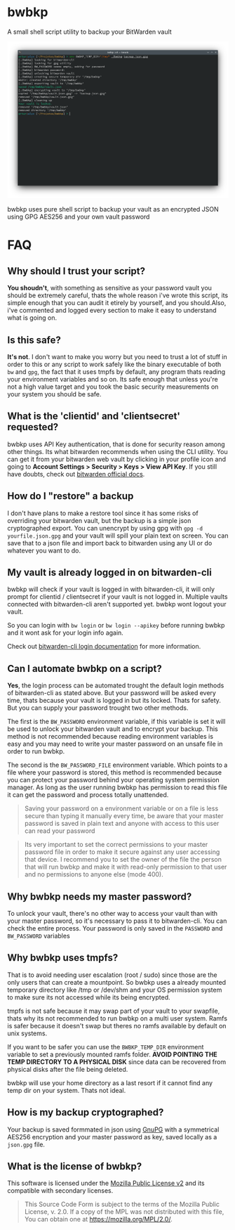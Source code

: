 # bwbkp

A small shell script utility to backup your BitWarden vault

![bwbkp execution](screenshot.png)

bwbkp uses pure shell script to backup your vault as an encrypted JSON using GPG AES256 and your own vault password

# FAQ

## Why should I trust your script?

**You shoudn't**, with something as sensitive as your password vault you should be extremely careful, thats the whole reason i've wrote this script, its simple enough that you can audit it etirely by yourself, and you should.Also, i've commented and logged every section to make it easy to understand what is going on.

## Is this safe?

**It's not**. I don't want to make you worry but you need to trust a lot of stuff in order to this or any script to work safely like the binary executable of both `bw` and `gpg`, the fact that it uses tmpfs by default, any program thats reading your environment variables and so on. Its safe enough that unless you're not a high value target and you took the basic security measurements on your system you should be safe.

## What is the 'clientid' and 'clientsecret' requested?

bwbkp uses API Key authentication, that is done for security reason among other things. Its what bitwarden recommends when using the CLI utility. You can get it from your bitwarden web vault by clicking in your profile icon and going to **Account Settings > Security > Keys > View API Key**. If you still have doubts, check out [bitwarden official docs](https://bitwarden.com/help/cli/#using-an-api-key).

## How do I "restore" a backup

I don't have plans to make a restore tool since it has some risks of overriding your bitwarden vault, but the backup is a simple json cryptographed export. You can unencrypt by using gpg with `gpg -d yourfile.json.gpg` and your vault will spill your plain text on screen. You can save that to a json file and import back to bitwarden using any UI or do whatever you want to do.

## My vault is already logged in on bitwarden-cli

bwbkp will check if your vault is logged in with bitwarden-cli, it will only prompt for clientid / clientsecret if your vault is not logged in. Multiple vaults connected with bitwarden-cli aren't supported yet. bwbkp wont logout your vault.

So you can login with `bw login` or `bw login --apikey` before running bwbkp and it wont ask for your login info again.

Check out [bitwarden-cli login documentation](https://bitwarden.com/help/cli/#log-in) for more information.

## Can I automate bwbkp on a script?

**Yes**, the login process can be automated trought the default login methods of bitwarden-cli as stated above. But your password will be asked every time, thats because your vault is logged in but its locked. Thats for safety. But you can supply your password trought two other methods.

The first is the `BW_PASSWORD` environment variable, if this variable is set it will be used to unlock your bitwarden vault and to encrypt your backup. This method is not recommended because reading environment variables is easy and you may need to write your master password on an unsafe file in order to run bwbkp.

The second is the `BW_PASSWORD_FILE` environment variable. Which points to a file where your password is stored, this method is recommended because you can protect your password behind your operating system permission manager. As long as the user running bwbkp has permission to read this file it can get the password and process totally unattended.

> Saving your password on a environment variable or on a file is less secure than typing it manually every time, be aware that your master password is saved in plain text and anyone with access to this user can read your password

> Its very important to set the correct permissions to your master password file in order to make it secure against any user accessing that device. I recommend you to set the owner of the file the person that will run bwbkp and make it with read-only permission to that user and no permissions to anyone else (mode 400).

## Why bwbkp needs my master password?

To unlock your vault, there's no other way to access your vault than with your master password, so it's necessary to pass it to bitwarden-cli. You can check the entire process. Your password is only saved in the `PASSWORD` and `BW_PASSWORD` variables

## Why bwbkp uses tmpfs?

That is to avoid needing user escalation (root / sudo) since those are the only users that can create a mountpoint. So bwbkp uses a already mounted temporary directory like /tmp or /dev/shm and your OS permission system to make sure its not accessed while its being encrypted.

tmpfs is not safe because it may swap part of your vault to your swapfile, thats why its not recommended to run bwbkp on a multi user system. Ramfs is safer because it doesn't swap but theres no ramfs available by default on unix systems.

If you want to be safer you can use the `BWBKP_TEMP_DIR` environment variable to set a previously mounted ramfs folder. **AVOID POINTING THE TEMP DIRECTORY TO A PHYSICAL DISK** since data can be recovered from physical disks after the file being deleted.

bwbkp will use your home directory as a last resort if it cannot find any temp dir on your system. Thats not ideal.

## How is my backup cryptographed?

Your backup is saved formmated in json using [GnuPG](https://gnupg.org/) with a symmetrical AES256 encryption and your master password as key, saved locally as a `json.gpg` file.

## What is the license of bwbkp?

This software is licensed under the [Mozilla Public License v2](https://mozilla.org/MPL/2.0/) and its compatible with secondary licenses.

> This Source Code Form is subject to the terms of the Mozilla Public
> License, v. 2.0. If a copy of the MPL was not distributed with this
> file, You can obtain one at https://mozilla.org/MPL/2.0/.
